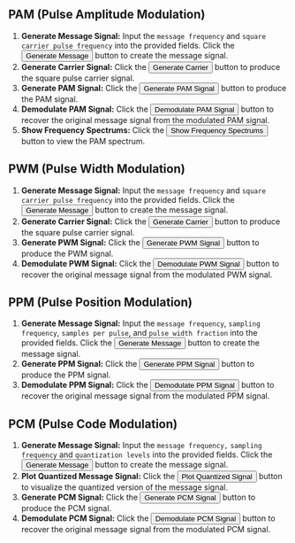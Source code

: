     
<!DOCTYPE html>
<html lang="en">
<head>
  <meta charset="UTF-8">
  <meta name="viewport" content="width=device-width, initial-scale=1.0">
  <link href="https://cdn.jsdelivr.net/npm/tailwindcss@2.2.19/dist/tailwind.min.css" rel="stylesheet">
</head>
<body>
    <div class="procedure">
        <h2>PAM (Pulse Amplitude Modulation)</h2>
        <ol>
            <li><strong>Generate Message Signal:</strong> Input the <code>message frequency</code> and <code>square carrier pulse frequency</code> into the provided fields. Click the <button>Generate Message</button> button to create the message signal.</li>
            <li><strong>Generate Carrier Signal:</strong> Click the <button>Generate Carrier</button> button to produce the square pulse carrier signal.</li>
            <li><strong>Generate PAM Signal:</strong> Click the <button>Generate PAM Signal</button> button to produce the PAM signal.</li>
            <li><strong>Demodulate PAM Signal:</strong> Click the <button>Demodulate PAM Signal</button> button to recover the original message signal from the modulated PAM signal.</li>
                        <li><strong>Show Frequency Spectrums:</strong> Click the <button>Show Frequency Spectrums</button> button to view the PAM spectrum.</li>
        </ol>
    </div>
    <div class="procedure">
        <h2>PWM (Pulse Width Modulation)</h2>
        <ol>
            <li><strong>Generate Message Signal:</strong> Input the <code>message frequency</code> and <code>square carrier pulse frequency</code> into the provided fields. Click the <button>Generate Message</button> button to create the message signal.</li>
            <li><strong>Generate Carrier Signal:</strong> Click the <button>Generate Carrier</button> button to produce the square pulse carrier signal.</li>
            <li><strong>Generate PWM Signal:</strong> Click the <button>Generate PWM Signal</button> button to produce the PWM signal.</li>
            <li><strong>Demodulate PWM Signal:</strong> Click the <button>Demodulate PWM Signal</button> button to recover the original message signal from the modulated PWM signal.</li>
        </ol>
    </div>
    <div class="procedure">
        <h2>PPM (Pulse Position Modulation)</h2>
        <ol>
            <li><strong>Generate Message Signal:</strong> Input the <code>message frequency</code>, <code>sampling frequency</code>, <code>samples per pulse</code>, and <code>pulse width fraction</code> into the provided fields. Click the <button>Generate Message</button> button to create the message signal.</li>
            <li><strong>Generate PPM Signal:</strong> Click the <button>Generate PPM Signal</button> button to produce the PPM signal.</li>
            <li><strong>Demodulate PPM Signal:</strong> Click the <button>Demodulate PPM Signal</button> button to recover the original message signal from the modulated PPM signal.</li>
        </ol>
    </div>
    <div class="procedure">
        <h2>PCM (Pulse Code Modulation)</h2>
        <ol>
            <li><strong>Generate Message Signal:</strong> Input the <code>message frequency,</code> <code>sampling frequency</code> and <code>quantization levels</code> into the provided fields. Click the <button>Generate Message</button> button to create the message signal.</li>
            <li><strong>Plot Quantized Message Signal:</strong> Click the <button>Plot Quantized Signal</button> button to visualize the quantized version of the message signal.</li>
            <li><strong>Generate PCM Signal:</strong> Click the <button>Generate PCM Signal</button> button to produce the PCM signal.</li>
            <li><strong>Demodulate PCM Signal:</strong> Click the <button>Demodulate PCM Signal</button> button to recover the original message signal from the modulated PCM signal.</li>
        </ol>
    </div>
</body>
</html>
